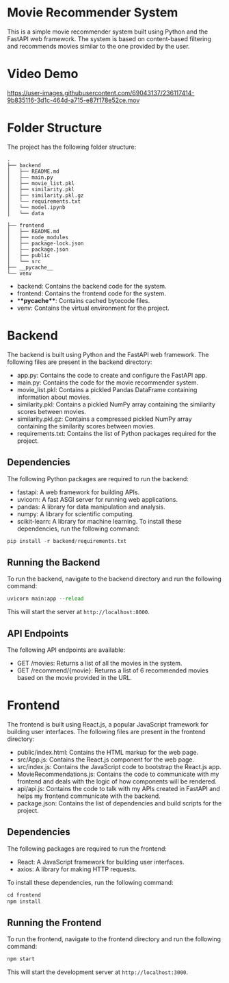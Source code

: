# Movie Recommender System

This is a simple movie recommender system built using Python and the FastAPI web framework. The system is based on content-based filtering and recommends movies similar to the one provided by the user.

# Video Demo




https://user-images.githubusercontent.com/69043137/236117414-9b835116-3d1c-464d-a715-e87f178e52ce.mov






# Folder Structure

The project has the following folder structure:

```
.
├── backend
│   ├── README.md
│   ├── main.py
│   ├── movie_list.pkl
│   ├── similarity.pkl
│   ├── similarity.pkl.gz
│   └── requirements.txt
│   └── model.ipynb
│   └── data

├── frontend
│   ├── README.md
│   ├── node_modules
│   ├── package-lock.json
│   ├── package.json
│   ├── public
│   └── src
├── __pycache__
└── venv
```

- backend: Contains the backend code for the system.
- frontend: Contains the frontend code for the system.
- \***\*pycache\*\***: Contains cached bytecode files.
- venv: Contains the virtual environment for the project.

# Backend

The backend is built using Python and the FastAPI web framework. The following files are present in the backend directory:

- app.py: Contains the code to create and configure the FastAPI app.
- main.py: Contains the code for the movie recommender system.
- movie_list.pkl: Contains a pickled Pandas DataFrame containing information about movies.
- similarity.pkl: Contains a pickled NumPy array containing the similarity scores between movies.
- similarity.pkl.gz: Contains a compressed pickled NumPy array containing the similarity scores between movies.
- requirements.txt: Contains the list of Python packages required for the project.

## Dependencies

The following Python packages are required to run the backend:

- fastapi: A web framework for building APIs.
- uvicorn: A fast ASGI server for running web applications.
- pandas: A library for data manipulation and analysis.
- numpy: A library for scientific computing.
- scikit-learn: A library for machine learning.
  To install these dependencies, run the following command:

```python
pip install -r backend/requirements.txt
```

## Running the Backend

To run the backend, navigate to the backend directory and run the following command:

```python
uvicorn main:app --reload
```

This will start the server at `http://localhost:8000`.

## API Endpoints

The following API endpoints are available:

- GET /movies: Returns a list of all the movies in the system.
- GET /recommend/{movie}: Returns a list of 6 recommended movies based on the movie provided in the URL.

# Frontend

The frontend is built using React.js, a popular JavaScript framework for building user interfaces. The following files are present in the frontend directory:

- public/index.html: Contains the HTML markup for the web page.
- src/App.js: Contains the React.js component for the web page.
- src/index.js: Contains the JavaScript code to bootstrap the React.js app.
- MovieRecommendations.js: Contains the code to communicate with my frontend and deals with the logic of how components will be rendered.
- api/api.js: Contains the code to talk with my APIs created in FastAPI and helps my frontend communicate with the backend.
- package.json: Contains the list of dependencies and build scripts for the project.

## Dependencies

The following packages are required to run the frontend:

- React: A JavaScript framework for building user interfaces.
- axios: A library for making HTTP requests.

To install these dependencies, run the following command:

```javascript
cd frontend
npm install
```

## Running the Frontend

To run the frontend, navigate to the frontend directory and run the following command:

```python
npm start
```

This will start the development server at `http://localhost:3000`.
